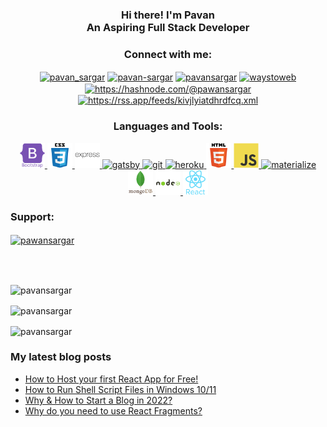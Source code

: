 <h3 align="center">Hi there! I'm Pavan </br> An Aspiring Full Stack Developer</h3>

<h3 align="center">Connect with me:</h3>
<p align="center">
<a href="https://twitter.com/pavan_sargar" target="blank"><img align="center" src="https://raw.githubusercontent.com/rahuldkjain/github-profile-readme-generator/master/src/images/icons/Social/twitter.svg" alt="pavan_sargar" height="30" width="40" /></a>
<a href="https://linkedin.com/in/pavan-sargar" target="blank"><img align="center" src="https://raw.githubusercontent.com/rahuldkjain/github-profile-readme-generator/master/src/images/icons/Social/linked-in-alt.svg" alt="pavan-sargar" height="30" width="40" /></a>
<a href="https://codesandbox.com/pavansargar" target="blank"><img align="center" src="https://raw.githubusercontent.com/rahuldkjain/github-profile-readme-generator/master/src/images/icons/Social/codesandbox.svg" alt="pavansargar" height="30" width="40" /></a>
<a href="https://instagram.com/waystoweb" target="blank"><img align="center" src="https://raw.githubusercontent.com/rahuldkjain/github-profile-readme-generator/master/src/images/icons/Social/instagram.svg" alt="waystoweb" height="30" width="40" /></a>
<a href="https://hashnode.com/https://hashnode.com/@pawansargar" target="blank"><img align="center" src="https://raw.githubusercontent.com/rahuldkjain/github-profile-readme-generator/master/src/images/icons/Social/hashnode.svg" alt="https://hashnode.com/@pawansargar" height="30" width="40" /></a>
<a href="/https://rss.app/feeds/kivjlyiatdhrdfcq.xml" target="blank"><img align="center" src="https://raw.githubusercontent.com/rahuldkjain/github-profile-readme-generator/master/src/images/icons/Social/rss.svg" alt="https://rss.app/feeds/kivjlyiatdhrdfcq.xml" height="30" width="40" /></a>
</p>

<h3 align="center">Languages and Tools:</h3>
<p align="center"> <a href="https://getbootstrap.com" target="_blank" rel="noreferrer"> <img src="https://raw.githubusercontent.com/devicons/devicon/master/icons/bootstrap/bootstrap-plain-wordmark.svg" alt="bootstrap" width="40" height="40"/> </a> <a href="https://www.w3schools.com/css/" target="_blank" rel="noreferrer"> <img src="https://raw.githubusercontent.com/devicons/devicon/master/icons/css3/css3-original-wordmark.svg" alt="css3" width="40" height="40"/> </a> <a href="https://expressjs.com" target="_blank" rel="noreferrer"> <img src="https://raw.githubusercontent.com/devicons/devicon/master/icons/express/express-original-wordmark.svg" alt="express" width="40" height="40"/> </a> <a href="https://www.gatsbyjs.com/" target="_blank" rel="noreferrer"> <img src="https://www.vectorlogo.zone/logos/gatsbyjs/gatsbyjs-icon.svg" alt="gatsby" width="40" height="40"/> </a> <a href="https://git-scm.com/" target="_blank" rel="noreferrer"> <img src="https://www.vectorlogo.zone/logos/git-scm/git-scm-icon.svg" alt="git" width="40" height="40"/> </a> <a href="https://heroku.com" target="_blank" rel="noreferrer"> <img src="https://www.vectorlogo.zone/logos/heroku/heroku-icon.svg" alt="heroku" width="40" height="40"/> </a> <a href="https://www.w3.org/html/" target="_blank" rel="noreferrer"> <img src="https://raw.githubusercontent.com/devicons/devicon/master/icons/html5/html5-original-wordmark.svg" alt="html5" width="40" height="40"/> </a> <a href="https://developer.mozilla.org/en-US/docs/Web/JavaScript" target="_blank" rel="noreferrer"> <img src="https://raw.githubusercontent.com/devicons/devicon/master/icons/javascript/javascript-original.svg" alt="javascript" width="40" height="40"/> </a> <a href="https://materializecss.com/" target="_blank" rel="noreferrer"> <img src="https://raw.githubusercontent.com/prplx/svg-logos/5585531d45d294869c4eaab4d7cf2e9c167710a9/svg/materialize.svg" alt="materialize" width="40" height="40"/> </a> <a href="https://www.mongodb.com/" target="_blank" rel="noreferrer"> <img src="https://raw.githubusercontent.com/devicons/devicon/master/icons/mongodb/mongodb-original-wordmark.svg" alt="mongodb" width="40" height="40"/> </a> <a href="https://nodejs.org" target="_blank" rel="noreferrer"> <img src="https://raw.githubusercontent.com/devicons/devicon/master/icons/nodejs/nodejs-original-wordmark.svg" alt="nodejs" width="40" height="40"/> </a> <a href="https://reactjs.org/" target="_blank" rel="noreferrer"> <img src="https://raw.githubusercontent.com/devicons/devicon/master/icons/react/react-original-wordmark.svg" alt="react" width="40" height="40"/> </a> </p>


<h3 align="left">Support:</h3>
<p><a href="https://www.buymeacoffee.com/pawansargar"> <img align="center" src="https://cdn.buymeacoffee.com/buttons/v2/default-yellow.png" height="50" width="210" alt="pawansargar" /></a></p><br><br>

</hr>

<p><img align="center" src="https://github-readme-stats.vercel.app/api/top-langs?username=pavansargar&show_icons=true&locale=en&layout=compact" alt="pavansargar" /></p>

</hr>

<p><img align="center" src="https://github-readme-stats.vercel.app/api?username=pavansargar&show_icons=true&locale=en" alt="pavansargar" /></p>

</hr>

<p><img align="center" src="https://github-readme-streak-stats.herokuapp.com/?user=pavansargar&" alt="pavansargar" /></p>

</hr>

<h3 align="left">My latest blog posts</h3>

<!-- BLOG-POST-LIST:START -->
- [How to Host your first React App for Free!](https://waystoweb.com/host-react-app-for-free/)
- [How to Run Shell Script Files in Windows 10/11](https://waystoweb.com/run-shell-script-in-windows/)
- [Why &amp; How to Start a Blog in 2022?](https://waystoweb.com/how-to-start-a-blog-in-2022/)
- [Why do you need to use React Fragments?](https://waystoweb.com/why-to-use-react-fragments/)
<!-- BLOG-POST-LIST:END -->
